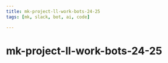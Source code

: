 ```yaml
---
title: mk-project-ll-work-bots-24-25
tags: [mk, slack, bot, ai, code]

---
```


# mk-project-ll-work-bots-24-25